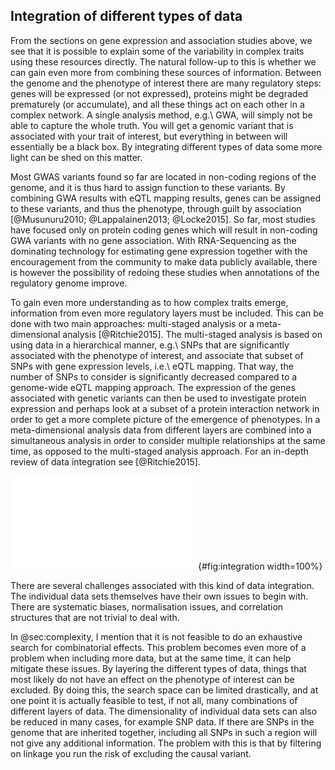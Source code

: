 ## Integration of different types of data

From the sections on gene expression and association studies above, we see that it is possible to explain some of the variability in complex traits using these resources directly. The natural follow-up to this is whether we can gain even more from combining these sources of information. Between the genome and the phenotype of interest there are many regulatory steps: genes will be expressed (or not expressed), proteins might be degraded prematurely (or accumulate), and all these things act on each other in a complex network. A single analysis method, e.g.\ GWA, will simply not be able to capture the whole truth. You will get a genomic variant that is associated with your trait of interest, but everything in between will essentially be a black box. By integrating different types of data some more light can be shed on this matter.

Most GWAS variants found so far are located in non-coding regions of the genome, and it is thus hard to assign function to these variants. By combining GWA results with eQTL mapping results, genes can be assigned to these variants, and thus the phenotype, through guilt by association [@Musunuru2010; @Lappalainen2013; @Locke2015]. So far, most studies have focused only on protein coding genes which will result in non-coding GWA variants with no gene association. With RNA-Sequencing as the dominating technology for estimating gene expression together with the encouragement from the community to make data publicly available, there is however the possibility of redoing these studies when annotations of the regulatory genome improve.

To gain even more understanding as to how complex traits emerge, information from even more regulatory layers must be included. This can be done with two main approaches: multi-staged analysis or a meta-dimensional analysis [@Ritchie2015]. The multi-staged analysis is based on using data in a hierarchical manner, e.g.\ SNPs that are significantly associated with the phenotype of interest, and associate that subset of SNPs with gene expression levels, i.e.\ eQTL mapping. That way, the number of SNPs to consider is significantly decreased compared to a genome-wide eQTL mapping approach. The expression of the genes associated with genetic variants can then be used to investigate protein expression and perhaps look at a subset of a protein interaction network in order to get a more complete picture of the emergence of phenotypes. In a meta-dimensional analysis data from different layers are combined into a simultaneous analysis in order to consider multiple relationships at the same time, as opposed to the multi-staged analysis approach. For an in-depth review of data integration see [@Ritchie2015].

![Figure showing the different types of associations we have and what we could possibly get from combining these.](figures/data_integration.pdf){#fig:integration width=100%}

There are several challenges associated with this kind of data integration. The individual data sets themselves have their own issues to begin with. There are systematic biases, normalisation issues, and correlation structures that are not trivial to deal with.

In @sec:complexity, I mention that it is not feasible to do an exhaustive search for combinatorial effects. This problem becomes even more of a problem when including more data, but at the same time, it can help mitigate these issues. By layering the different types of data, things that most likely do not have an effect on the phenotype of interest can be excluded. By doing this, the search space can be limited drastically, and at one point it is actually feasible to test, if not all, many combinations of different layers of data. The dimensionality of individual data sets can also be reduced in many cases, for example SNP data. If there are SNPs in the genome that are inherited together, including all SNPs in such a region will not give any additional information. The problem with this is that by filtering on linkage you run the risk of excluding the causal variant.
